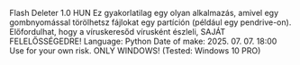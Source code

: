 Flash Deleter 1.0 HUN
Ez gyakorlatilag egy olyan alkalmazás, amivel egy gombnyomással törölhetsz fájlokat egy partíción (például egy pendrive-on). Előfordulhat, hogy a víruskeresőd vírusként észleli, SAJÁT FELELŐSSÉGEDRE!
Language: Python
Date of make: 2025. 07. 07. 18:00 
Use for your own risk.
ONLY WINDOWS! (Tested: Windows 10 PRO)
